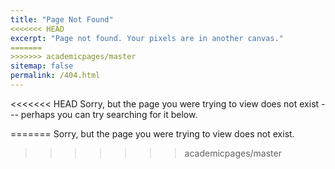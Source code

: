 ```yaml
---
title: "Page Not Found"
<<<<<<< HEAD
excerpt: "Page not found. Your pixels are in another canvas."
=======
>>>>>>> academicpages/master
sitemap: false
permalink: /404.html
---
```


<<<<<<< HEAD
Sorry, but the page you were trying to view does not exist --- perhaps you can try searching for it below.

<script type="text/javascript">
  var GOOG_FIXURL_LANG = 'en';
  var GOOG_FIXURL_SITE = '{{ site.url }}'
</script>
<script type="text/javascript"
  src="//linkhelp.clients.google.com/tbproxy/lh/wm/fixurl.js">
</script>
=======
Sorry, but the page you were trying to view does not exist.
>>>>>>> academicpages/master
